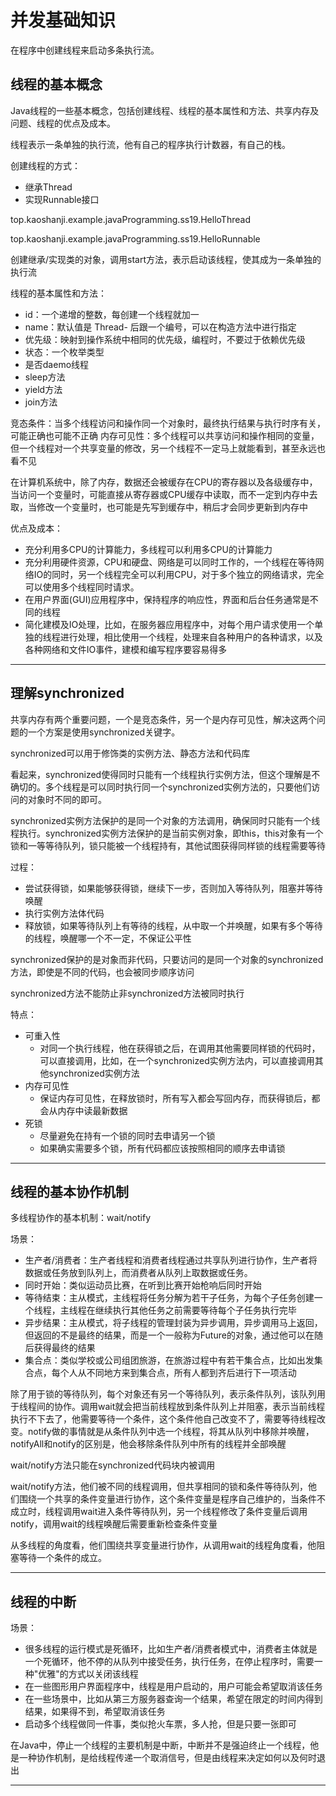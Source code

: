 #   并发基础知识

在程序中创建线程来启动多条执行流。

##  线程的基本概念

Java线程的一些基本概念，包括创建线程、线程的基本属性和方法、共享内存及问题、线程的优点及成本。

线程表示一条单独的执行流，他有自己的程序执行计数器，有自己的栈。

创建线程的方式：
-   继承Thread
-   实现Runnable接口

top.kaoshanji.example.javaProgramming.ss19.HelloThread

top.kaoshanji.example.javaProgramming.ss19.HelloRunnable

创建继承/实现类的对象，调用start方法，表示启动该线程，使其成为一条单独的执行流

线程的基本属性和方法：
-   id：一个递增的整数，每创建一个线程就加一
-   name：默认值是 Thread- 后跟一个编号，可以在构造方法中进行指定
-   优先级：映射到操作系统中相同的优先级，编程时，不要过于依赖优先级
-   状态：一个枚举类型
-   是否daemo线程
-   sleep方法
-   yield方法
-   join方法

竞态条件：当多个线程访问和操作同一个对象时，最终执行结果与执行时序有关，可能正确也可能不正确
内存可见性：多个线程可以共享访问和操作相同的变量，但一个线程对一个共享变量的修改，另一个线程不一定马上就能看到，甚至永远也看不见

在计算机系统中，除了内存，数据还会被缓存在CPU的寄存器以及各级缓存中，当访问一个变量时，可能直接从寄存器或CPU缓存中读取，而不一定到内存中去取，当修改一个变量时，也可能是先写到缓存中，稍后才会同步更新到内存中

优点及成本：
-   充分利用多CPU的计算能力，多线程可以利用多CPU的计算能力
-   充分利用硬件资源，CPU和硬盘、网络是可以同时工作的，一个线程在等待网络IO的同时，另一个线程完全可以利用CPU，对于多个独立的网络请求，完全可以使用多个线程同时请求。
-   在用户界面(GUI)应用程序中，保持程序的响应性，界面和后台任务通常是不同的线程
-   简化建模及IO处理，比如，在服务器应用程序中，对每个用户请求使用一个单独的线程进行处理，相比使用一个线程，处理来自各种用户的各种请求，以及各种网络和文件IO事件，建模和编写程序要容易得多

----

##  理解synchronized

共享内存有两个重要问题，一个是竞态条件，另一个是内存可见性，解决这两个问题的一个方案是使用synchronized关键字。

synchronized可以用于修饰类的实例方法、静态方法和代码库

看起来，synchronized使得同时只能有一个线程执行实例方法，但这个理解是不确切的。多个线程是可以同时执行同一个synchronized实例方法的，只要他们访问的对象时不同的即可。

synchronized实例方法保护的是同一个对象的方法调用，确保同时只能有一个线程执行。synchronized实例方法保护的是当前实例对象，即this，this对象有一个锁和一等等待队列，锁只能被一个线程持有，其他试图获得同样锁的线程需要等待

过程：
-   尝试获得锁，如果能够获得锁，继续下一步，否则加入等待队列，阻塞并等待唤醒
-   执行实例方法体代码
-   释放锁，如果等待队列上有等待的线程，从中取一个并唤醒，如果有多个等待的线程，唤醒哪一个不一定，不保证公平性

synchronized保护的是对象而非代码，只要访问的是同一个对象的synchronized方法，即使是不同的代码，也会被同步顺序访问

synchronized方法不能防止非synchronized方法被同时执行

特点：
-   可重入性
    -   对同一个执行线程，他在获得锁之后，在调用其他需要同样锁的代码时，可以直接调用，比如，在一个synchronized实例方法内，可以直接调用其他synchronized实例方法
-   内存可见性
    -   保证内存可见性，在释放锁时，所有写入都会写回内存，而获得锁后，都会从内存中读最新数据
-   死锁
    -   尽量避免在持有一个锁的同时去申请另一个锁
    -   如果确实需要多个锁，所有代码都应该按照相同的顺序去申请锁

----

##  线程的基本协作机制

多线程协作的基本机制：wait/notify

场景：
-   生产者/消费者：生产者线程和消费者线程通过共享队列进行协作，生产者将数据或任务放到队列上，而消费者从队列上取数据或任务。
-   同时开始：类似运动员比赛，在听到比赛开始枪响后同时开始
-   等待结束：主从模式，主线程将任务分解为若干子任务，为每个子任务创建一个线程，主线程在继续执行其他任务之前需要等待每个子任务执行完毕
-   异步结果：主从模式，将子线程的管理封装为异步调用，异步调用马上返回，但返回的不是最终的结果，而是一个一般称为Future的对象，通过他可以在随后获得最终的结果
-   集合点：类似学校或公司组团旅游，在旅游过程中有若干集合点，比如出发集合点，每个人从不同地方来到集合点，所有人都到齐后进行下一项活动

除了用于锁的等待队列，每个对象还有另一个等待队列，表示条件队列，该队列用于线程间的协作。调用wait就会把当前线程放到条件队列上并阻塞，表示当前线程执行不下去了，他需要等待一个条件，这个条件他自己改变不了，需要等待线程改变。notify做的事情就是从条件队列中选一个线程，将其从队列中移除并唤醒，notifyAll和notify的区别是，他会移除条件队列中所有的线程并全部唤醒

wait/notify方法只能在synchronized代码块内被调用

wait/notify方法，他们被不同的线程调用，但共享相同的锁和条件等待队列，他们围绕一个共享的条件变量进行协作，这个条件变量是程序自己维护的，当条件不成立时，线程调用wait进入条件等待队列，另一个线程修改了条件变量后调用notify，调用wait的线程唤醒后需要重新检查条件变量

从多线程的角度看，他们围绕共享变量进行协作，从调用wait的线程角度看，他阻塞等待一个条件的成立。

----

##  线程的中断

场景：
-   很多线程的运行模式是死循环，比如生产者/消费者模式中，消费者主体就是一个死循环，他不停的从队列中接受任务，执行任务，在停止程序时，需要一种"优雅"的方式以关闭该线程
-   在一些图形用户界面程序中，线程是用户启动的，用户可能会希望取消该任务
-   在一些场景中，比如从第三方服务器查询一个结果，希望在限定的时间内得到结果，如果得不到，希望取消该任务
-   启动多个线程做同一件事，类似抢火车票，多人抢，但是只要一张即可

在Java中，停止一个线程的主要机制是中断，中断并不是强迫终止一个线程，他是一种协作机制，是给线程传递一个取消信号，但是由线程来决定如何以及何时退出

----
